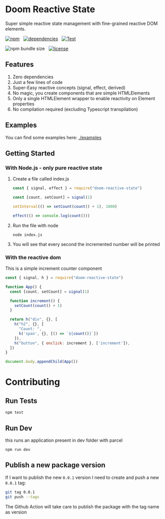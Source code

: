 # Doom Reactive State

Super simple reactive state management with fine-grained reactive DOM elements.

[![npm](https://img.shields.io/npm/v/doom-reactive-state?color=44CC11)](https://www.npmjs.com/package/doom-reactive-state)
&nbsp;
[![dependencies](https://img.shields.io/badge/dependencies-0-blue.svg?colorB=44CC11)](https://www.npmjs.com/package/doom-reactive-state?activeTab=dependencies)
&nbsp;
[![Test](https://github.com/AlessioCoser/doom-state-js/actions/workflows/test.yml/badge.svg)](https://github.com/AlessioCoser/doom-state-js/actions/workflows/test.yml)

![npm bundle size](https://img.shields.io/bundlephobia/minzip/doom-reactive-state)
&nbsp;
[![license](https://img.shields.io/badge/license-MIT-blue.svg?colorB=007EC6)](https://spdx.org/licenses/MIT)

## Features
1. Zero dependencies
2. Just a few lines of code
3. Super-Easy reactive concepts (signal, effect, derived)
4. No magic, you create components that are simple HTMLElements
5. Only a single HTMLElement wrapper to enable reactivity on Element properties
6. No compilation required (excluding Typescript transpilation)

## Examples
You can find some examples here: [./examples](./examples)

## Getting Started

### With Node.js - only pure reactive state

1. Create a file called index.js
    ```javascript
    const { signal, effect } = require("doom-reactive-state")

    const [count, setCount] = signal(1)

    setInterval(() => setCount(count() + 1), 1000)

    effect(() => console.log(count()))
    ```
2. Run the file with node
    ```
    node index.js
    ```
3. You will see that every second the incremented number will be printed

### With the reactive dom

This is a simple increment counter component
```javascript
const { signal, h } = require("doom-reactive-state")

function App() {
  const [count, setCount] = signal(1)

  function increment() {
    setCount(count() + 1)
  }

  return h("div", {}, [
    h("h2", {}, [
      "Count: ",
      h('span', {}, [() => `${count()}`])
    ]),
    h("button", { onclick: increment }, ['increment']),
  ])
}

document.body.appendChild(App())
```

# Contributing

## Run Tests
```
npm test
```

## Run Dev
this runs an application present in dev folder with parcel
```
npm run dev
```

## Publish a new package version
If I want to publish the new `0.0.1` version I need to create and push a new `0.0.1` tag:
```bash
git tag 0.0.1
git push --tags
```
The Github Action will take care to publish the package with the tag name as version